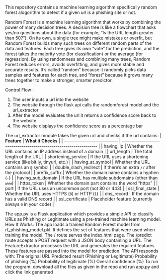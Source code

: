 This repository contains a machine learning algorithm specifically random forest alogorithm to detect if a given url is a phishing site or not.  

Random Forest is a machine learning algorithm that works by combining the power of many decision trees. A decision tree is like a flowchart that asks yes/no questions about the data (for example, “Is the URL length greater than 50?”). On its own, a single tree might make mistakes or overfit, but Random Forest builds many such trees on different random parts of the data and features. Each tree gives its own “vote” for the prediction, and the forest takes the majority vote (for classification) or the average (for regression). By using randomness and combining many trees, Random Forest reduces errors, avoids overfitting, and gives more stable and accurate results. It’s called “random” because it randomly picks data samples and features for each tree, and “forest” because it grows many trees together to make a stronger, smarter predictor.

Control Flow :
  1. The user inputs a url into the website
  2. The website through the flask api calls the randomforest model and the url_extractor
  3. After the model evaluates the url it returns a confidence score back to the website
  4. The website displays the confidence score as a percentage bar

The url_extractor module takes the given url and checks if the url contains:
| **Feature**                 | **What it Checks**                                                |
| --------------------------- | ----------------------------------------------------------------- |
| having_ip                   | Whether the URL contains an IP address instead of a domain        |
| url_length                  | The total length of the URL                                       |
| shortening_service          | If the URL uses a shortening service (like bit.ly, tinyurl, etc.) |
| having_at_symbol            | Whether the URL contains an `@` symbol                            |
| double_slash_redirect       | If there’s an extra `//` after the protocol                       |
| prefix_suffix               | Whether the domain name contains a hyphen (`-`)                   |
| having_sub_domain           | If the URL has multiple subdomains (other than `www`)             |
| https_token                 | Whether the domain part contains the word “https”                 |
| port                        | If the URL uses an uncommon port (not 80 or 443)                  |
| ssl_final_state             | Whether the URL uses HTTPS (`0`) or HTTP (`1`)                    |
| dns_record                  | If the domain has a valid DNS record                              |
| ssl_certificate             | Placeholder feature (currently always `0` in your code)           |

The app.py is a Flask application which provides a simple API to classify URLs as Phishing or Legitimate using a pre-trained machine learning model.
How It Works:
    The app loads a trained Random Forest model from rf_phishing_model.pkl.
    It defines the set of features that were used when training the model.
    The / route serves the index.html page.
    The /predict route accepts a POST request with a JSON body containing a URL.
    The FeatureExtractor processes the URL and generates the required features.
    These features are passed into the model for prediction.
    The API responds with:
        The original URL
        Predicted result (Phishing or Legitimate)
        Probability of phishing (%)
        Probability of legitimate (%)
        Overall confidence (%)
To run the program:
download all the files as given in the repo
and run app.py
and click the link generated
        



